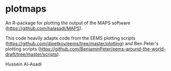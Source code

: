 # plotmaps

An R-package for plotting the output of the MAPS software (https://github.com/halasadi/MAPS). 

This code heavily adapts code from the EEMS plotting scripts (https://github.com/dipetkov/eems/tree/master/plotting)
and Ben Peter's plotting scripts (https://github.com/BenjaminPeter/eems-around-the-world-draft/tree/master/scripts).


Hussein Al-Asadi
